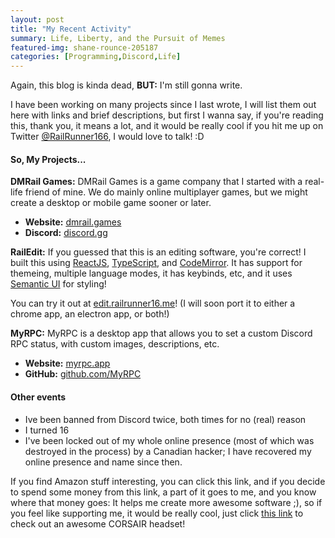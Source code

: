 ```yaml
---
layout: post
title: "My Recent Activity"
summary: Life, Liberty, and the Pursuit of Memes
featured-img: shane-rounce-205187
categories: [Programming,Discord,Life]
---
```


Again, this blog is kinda dead, **BUT:** I'm still gonna write.

I have been working on many projects since I last wrote, I will list them out here with links and brief descriptions, but first I wanna say, if you're reading this, thank you, it means a lot, and it would be really cool if you hit me up on Twitter [@RailRunner166](https://twitter.com/railrunner166), I would love to talk! :D

#### So, My Projects...

__**DMRail Games:**__
DMRail Games is a game company that I started with a real-life friend of mine. We do mainly online multiplayer games, but we might create a desktop or mobile game sooner or later.
- **Website:** [dmrail.games](https://dmrail.games)
- **Discord:** [discord.gg]()

__**RailEdit:**__
If you guessed that this is an editing software, you're correct! I built this using [ReactJS](https://reactjs.org), [TypeScript](https://www.typescriptlang.org/), and [CodeMirror](https://codemirror.net). It has support for themeing, multiple language modes, it has keybinds, etc, and it uses [Semantic UI](https://semantic-ui.com) for styling!

You can try it out at [edit.railrunner16.me](https://edit.railrunner16.me)! (I will soon port it to either a chrome app, an electron app, or both!)

__**MyRPC:**__
MyRPC is a desktop app that allows you to set a custom Discord RPC status, with custom images, descriptions, etc.
- **Website:** [myrpc.app](https://myrpc.app)
- **GitHub:** [github.com/MyRPC](https://github.com/MyRPC)

#### Other events

- Ive been banned from Discord twice, both times for no (real) reason
- I turned 16
- I've been locked out of my whole online presence (most of which was destroyed in the process) by a Canadian hacker; I have recovered my online presence and name since then.

If you find Amazon stuff interesting, you can click this link, and if you decide to spend some money from this link, a part of it goes to me, and you know where that money goes: It helps me create more awesome software ;), so if you feel like supporting me, it would be really cool, just click [this link](https://amzn.to/2VL1pMM) to check out an awesome CORSAIR headset!